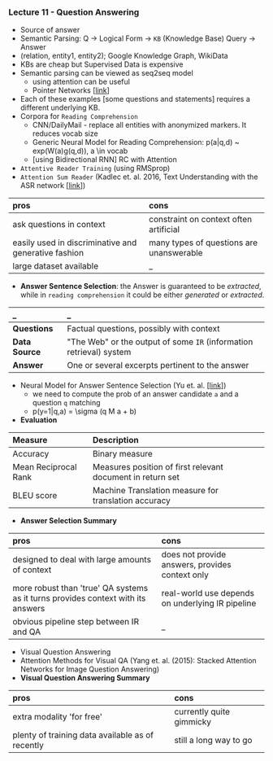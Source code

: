 ### Lecture 11 - Question Answering

- Source of answer
- Semantic Parsing: Q -> Logical Form -> `KB` (Knowledge Base) Query -> Answer
- (relation, entity1, entity2); Google Knowledge Graph, WikiData
- KBs are cheap but Supervised Data is expensive
- Semantic parsing can be viewed as seq2seq model
    - using attention can be useful
    - Pointer Networks [[link](https://arxiv.org/pdf/1506.03134.pdf)]
- Each of these examples [some questions and statements] requires a different underlying KB.
- Corpora for `Reading Comprehension`
    - CNN/DailyMail - replace all entities with anonymized markers. It reduces vocab size
    - Generic Neural Model for Reading Comprehension: p(a|q,d) ~ exp(W(a)g(q,d)), a \in vocab
    - [using Bidirectional RNN] RC with Attention
- `Attentive Reader Training` (using RMSprop)
- `Attention Sum Reader` (Kadlec et. al. 2016, Text Understanding with the ASR network [[link](https://arxiv.org/pdf/1603.01547.pdf)])

| pros     | cons     |
| :------------- | :------------- |
| ask questions in context  | constraint on context often artificial  |
| easily used in discriminative and generative fashion | many types of questions are unanswerable |
| large dataset available  | _  |

- **Answer Sentence Selection**: the Answer is guaranteed to be _extracted_, while in `reading comprehension` it could be either _generated_ or _extracted_.

| _     | _     |
| :------------- | :------------- |
| **Questions**      | Factual questions, possibly with context       |
| **Data Source** | "The Web" or the output of some `IR` (information retrieval) system |
| **Answer**  | One or several excerpts pertinent to the answer |

- Neural Model for Answer Sentence Selection (Yu et. al. [[link](https://arxiv.org/pdf/1412.1632.pdf)])
    - we need to compute the prob of an answer candidate `a` and a question `q` matching
    - p(y=1|q,a) = \sigma (q M a + b)
- **Evaluation**

| Measure | Description     |
| :------------- | :------------- |
| Accuracy       | Binary measure   |
| Mean Reciprocal Rank  | Measures position of first relevant document in return set  |
| BLEU score | Machine Translation measure for translation accuracy |

- **Answer Selection Summary**

| pros | cons     |
| :------------- | :------------- |
| designed to deal with large amounts of context    | does not provide answers, provides context only   |
| more robust than 'true' QA systems as it turns provides context with its answers  | real-world use depends on underlying IR pipeline |
| obvious pipeline step between IR and QA | _ |

- Visual Question Answering
- Attention Methods for Visual QA (Yang et. al. (2015): Stacked Attention Networks for Image Question Answering)
- **Visual Question Answering Summary**

| pros | cons  |
| :------------- | :------------- |
| extra modality 'for free'    |  currently quite gimmicky  |
| plenty of training data available as of recently | still a long way to go |
